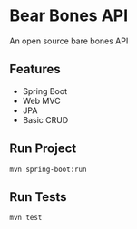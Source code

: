 # Bear Bones API
An open source bare bones API

Features
-
- Spring Boot
- Web MVC
- JPA
- Basic CRUD

Run Project
-
`mvn spring-boot:run`

Run Tests
-
`mvn test`

